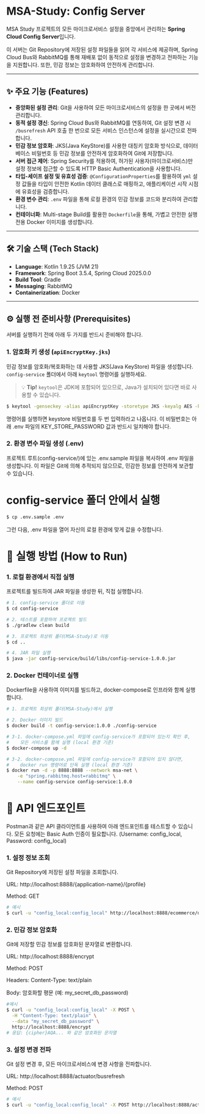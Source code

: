 # MSA-Study: Config Server

MSA Study 프로젝트의 모든 마이크로서비스 설정을 중앙에서 관리하는 **Spring Cloud Config Server**입니다.

이 서버는 Git Repository에 저장된 설정 파일들을 읽어 각 서비스에 제공하며, Spring Cloud Bus와 RabbitMQ를 통해 재배포 없이 동적으로 설정을 변경하고 전파하는 기능을 지원합니다. 또한, 민감 정보는 암호화하여 안전하게 관리합니다.

---

## ✨ 주요 기능 (Features)

* **중앙화된 설정 관리**: Git을 사용하여 모든 마이크로서비스의 설정을 한 곳에서 버전 관리합니다.
* **동적 설정 갱신**: Spring Cloud Bus와 RabbitMQ를 연동하여, Git 설정 변경 시 `/busrefresh` API 호출 한 번으로 모든 서비스 인스턴스에 설정을 실시간으로 전파합니다.
* **민감 정보 암호화**: JKS(Java KeyStore)를 사용한 대칭키 암호화 방식으로, 데이터베이스 비밀번호 등 민감 정보를 안전하게 암호화하여 Git에 저장합니다.
* **서버 접근 제어**: Spring Security를 적용하여, 허가된 사용자(마이크로서비스)만 설정 정보에 접근할 수 있도록 HTTP Basic Authentication을 사용합니다.
* **타입-세이프 설정 및 유효성 검증**: `@ConfigurationProperties`를 활용하여 `yml` 설정 값들을 타입이 안전한 Kotlin 데이터 클래스로 매핑하고, 애플리케이션 시작 시점에 유효성을 검증합니다.
* **환경 변수 관리**: `.env` 파일을 통해 로컬 환경의 민감 정보를 코드와 분리하여 관리합니다.
* **컨테이너화**: Multi-stage Build를 활용한 `Dockerfile`을 통해, 가볍고 안전한 실행 전용 Docker 이미지를 생성합니다.

---

## 🛠️ 기술 스택 (Tech Stack)

* **Language**: Kotlin 1.9.25 (JVM 21)
* **Framework**: Spring Boot 3.5.4, Spring Cloud 2025.0.0
* **Build Tool**: Gradle
* **Messaging**: RabbitMQ
* **Containerization**: Docker

---

## ⚙️ 실행 전 준비사항 (Prerequisites)

서버를 실행하기 전에 아래 두 가지를 반드시 준비해야 합니다.

### 1. 암호화 키 생성 (`apiEncryptKey.jks`)

민감 정보를 암호화/복호화하는 데 사용할 JKS(Java KeyStore) 파일을 생성합니다. `config-service` 폴더에서 아래 `keytool` 명령어를 실행하세요.

> 💡 **Tip!** `keytool`은 JDK에 포함되어 있으므로, Java가 설치되어 있다면 바로 사용할 수 있습니다.

```bash
$ keytool -genseckey -alias apiEncryptKey -storetype JKS -keyalg AES -keysize 256 -keystore apiEncryptKey.jks
```
명령어를 실행하면 keystore 비밀번호를 두 번 입력하라고 나옵니다. 이 비밀번호는 아래 .env 파일의 KEY_STORE_PASSWORD 값과 반드시 일치해야 합니다.

### 2. 환경 변수 파일 생성 (.env)
프로젝트 루트(config-service/)에 있는 .env.sample 파일을 복사하여 .env 파일을 생성합니다. 이 파일은 Git에 의해 추적되지 않으므로, 민감한 정보를 안전하게 보관할 수 있습니다.

# config-service 폴더 안에서 실행
```bash
$ cp .env.sample .env
```
그런 다음, .env 파일을 열어 자신의 로컬 환경에 맞게 값을 수정합니다.

# 🚀 실행 방법 (How to Run)
### 1. 로컬 환경에서 직접 실행
프로젝트를 빌드하여 JAR 파일을 생성한 뒤, 직접 실행합니다.
```bash
# 1. config-service 폴더로 이동
$ cd config-service

# 2. 테스트를 포함하여 프로젝트 빌드
$ ./gradlew clean build

# 3. 프로젝트 최상위 폴더(MSA-Study)로 이동
$ cd ..

# 4. JAR 파일 실행
$ java -jar config-service/build/libs/config-service-1.0.0.jar
```

### 2. Docker 컨테이너로 실행
Dockerfile을 사용하여 이미지를 빌드하고, docker-compose로 인프라와 함께 실행합니다.
```bash
# 1. 프로젝트 최상위 폴더(MSA-Study)에서 실행

# 2. Docker 이미지 빌드
$ docker build -t config-service:1.0.0 ./config-service

# 3-1. docker-compose.yml 파일에 config-service가 포함되어 있는지 확인 후,
#    모든 서비스를 함께 실행 (local 환경 기준)
$ docker-compose up -d

# 3-2. docker-compose.yml 파일에 config-service가 포함되어 있지 않다면,
#    docker run 명령어로 단독 실행 (local 환경 기준)
$ docker run -d -p 8888:8888 --network msa-net \
    -e "spring.rabbitmq.host=rabbitmq" \
    --name config-service config-service:1.0.0
```

# 🔌 API 엔드포인트
Postman과 같은 API 클라이언트를 사용하여 아래 엔드포인트를 테스트할 수 있습니다. 모든 요청에는 Basic Auth 인증이 필요합니다. (Username: config_local, Password: config_local)

### 1. 설정 정보 조회
Git Repository에 저장된 설정 파일을 조회합니다.

URL: http://localhost:8888/{application-name}/{profile}

Method: GET

```bash
# 예시
$ curl -u "config_local:config_local" http://localhost:8888/ecommerce/dev
```

### 2. 민감 정보 암호화
Git에 저장할 민감 정보를 암호화된 문자열로 변환합니다.

URL: http://localhost:8888/encrypt

Method: POST

Headers: Content-Type: text/plain

Body: 암호화할 평문 (예: my_secret_db_password)

```bash
#예시
$ curl -u "config_local:config_local" -X POST \
  -H "Content-Type: text/plain" \
  --data "my_secret_db_password" \
  http://localhost:8888/encrypt
# 응답: {cipher}AQA... 와 같은 암호화된 문자열
```

### 3. 설정 변경 전파
Git 설정 변경 후, 모든 마이크로서비스에 변경 사항을 전파합니다.

URL: http://localhost:8888/actuator/busrefresh

Method: POST

```bash
# 예시
$ curl -u "config_local:config_local" -X POST http://localhost:8888/actuator/busrefresh
```
